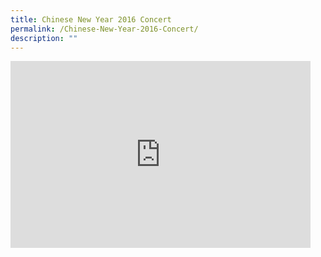 ```yaml
---
title: Chinese New Year 2016 Concert
permalink: /Chinese-New-Year-2016-Concert/
description: ""
---
```

<iframe allowfullscreen="true" height="299" width="480" frameborder="0" src="https://docs.google.com/presentation/d/e/2PACX-1vSHsL8arIPgPTxiW3vGInh22HcbwlAgQ7xHI4cMEtsaM14iYjVFHaNg3PD4HPoc4btCf2ciiubep0SY/embed?start=false&amp;loop=false&amp;delayms=3000"></iframe>